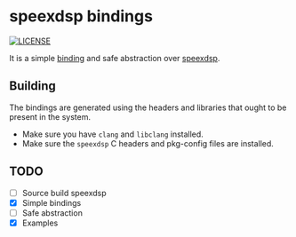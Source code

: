 # speexdsp bindings

[![LICENSE](https://img.shields.io/badge/license-MIT-blue.svg)](LICENSE)

It is a simple [binding][1] and safe abstraction over [speexdsp][2].

## Building

The bindings are generated using the headers and libraries that ought to be present in the system.

- Make sure you have `clang` and `libclang` installed.
- Make sure the `speexdsp` C headers and pkg-config files are installed.

## TODO
- [ ] Source build speexdsp
- [x] Simple bindings
- [ ] Safe abstraction
- [x] Examples

[1]: https://github.com/servo/rust-bindgen
[2]: https://github.com/xiph/speexdsp
